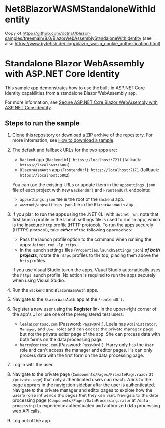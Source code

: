 # Net8BlazorWASMStandaloneWithIdentity
Copy of https://github.com/dotnet/blazor-samples/tree/main/8.0/BlazorWebAssemblyStandaloneWithIdentity
 (see also https://www.bytefish.de/blog/blazor_wasm_cookie_authentication.html)

# Standalone Blazor WebAssembly with ASP.NET Core Identity

This sample app demonstrates how to use the built-in ASP.NET Core Identity capabilities from a standalone Blazor WebAssembly app.

For more information, see [Secure ASP.NET Core Blazor WebAssembly with ASP.NET Core Identity](https://learn.microsoft.com/aspnet/core/blazor/security/webassembly/standalone-with-identity).

## Steps to run the sample

1. Clone this repository or download a ZIP archive of the repository. For more information, see [How to download a sample](https://learn.microsoft.com/aspnet/core/introduction-to-aspnet-core#how-to-download-a-sample).

1. The default and fallback URLs for the two apps are:

   * `Backend` app (`BackendUrl`): `https://localhost:7211` (fallback: `https://localhost:5001`)
   * `BlazorWasmAuth` app (`FrontendUrl`): `https://localhost:7171` (fallback: `https://localhost:5002`)
   
   You can use the existing URLs or update them in the `appsettings.json` file of each project with new `BackendUrl` and `FrontendUrl` endpoints:

   * `appsettings.json` file in the root of the `Backend` app.
   * `wwwroot/appsettings.json` file in the `BlazorWasmAuth` app.
  
1. If you plan to run the apps using the .NET CLI with `dotnet run`, note that first launch profile in the launch settings file is used to run an app, which is the insecure `http` profile (HTTP protocol). To run the apps securely (HTTPS protocol), take ***either*** of the following approaches:

   * Pass the launch profile option to the command when running the apps: `dotnet run -lp https`.
   * In the launch settings files (`Properties/launchSettings.json`) ***of both projects***, rotate the `https` profiles to the top, placing them above the `http` profiles.
  
   If you use Visual Studio to run the apps, Visual Studio automatically uses the `https` launch profile. No action is required to run the apps securely when using Visual Studio.

1. Run the `Backend` and `BlazorWasmAuth` apps.

1. Navigate to the `BlazorWasmAuth` app at the `FrontendUrl`.

1. Register a new user using the **Register** link in the upper-right corner of the app's UI or use one of the preregistered test users:

   * `leela@contoso.com` (Password: `Passw0rd!`). Leela has `Administrator`, `Manager`, and `User` roles and can access the private manager page but not the private editor page of the app. She can process data with both forms on the data processing page.
   * `harry@contoso.com` (Password: `Passw0rd!`). Harry only has the `User` role and can't access the manager and editor pages. He can only process data with the first form on the data processing page.

1. Log in with the user.

1. Navigate to the private page (`Components/Pages/PrivatePage.razor` at `/private-page`) that only authenticated users can reach. A link to the page appears in the navigation sidebar after the user is authenticated. Navigate to the private manager and editor pages to explore how the user's roles influence the pages that they can visit. Navigate to the data processing page (`Components/Pages/DataProcessing.razor` at `/data-processing`) to experience authenticated and authorized data processing web API calls.

1. Log out of the app.
